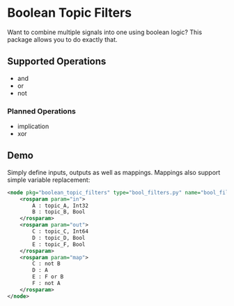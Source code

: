 # Boolean Topic Filters
Want to combine multiple signals into one using boolean logic? This package allows you to do exactly that.

## Supported Operations
- and
- or
- not

### Planned Operations
- implication
- xor

## Demo
Simply define inputs, outputs as well as mappings. Mappings also support simple variable replacement:
```xml
<node pkg="boolean_topic_filters" type="bool_filters.py" name="bool_filter_node">
    <rosparam param="in">
        A : topic_A, Int32
        B : topic_B, Bool
    </rosparam>
    <rosparam param="out">
        C : topic_C, Int64
        D : topic_D, Bool
        E : topic_F, Bool
    </rosparam>
    <rosparam param="map">
        C : not B
        D : A
        E : F or B
        F : not A
    </rosparam>
</node>
```
